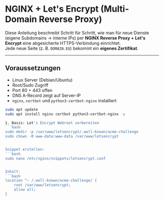 # NGINX + Let's Encrypt (Multi-Domain Reverse Proxy)

Diese Anleitung beschreibt Schritt für Schritt, wie man für neue Dienste
(eigene Subdomains → interne IPs) per **NGINX Reverse Proxy + Let's Encrypt**
eine abgesicherte HTTPS-Verbindung einrichtet.  
Jede neue Seite (z. B. `DOMAIN.EU`) bekommt ein **eigenes Zertifikat**.

---

## Voraussetzungen

- Linux Server (Debian/Ubuntu)
- Root/Sudo Zugriff
- Port 80 + 443 offen
- DNS A-Record zeigt auf Server-IP
- `nginx`, `certbot` und `python3-certbot-nginx` installiert

```bash
sudo apt update
sudo apt install nginx certbot python3-certbot-nginx -y

1. Basis: Let's Encrypt Webroot vorbereiten
```bash
sudo mkdir -p /var/www/letsencrypt/.well-known/acme-challenge
sudo chown -R www-data:www-data /var/www/letsencrypt


Snippet erstellen:
```bash
sudo nano /etc/nginx/snippets/letsencrypt.conf


Inhalt:
```bash
location ^~ /.well-known/acme-challenge/ {
    root /var/www/letsencrypt;
    allow all;
}
